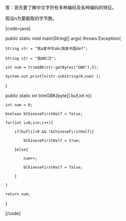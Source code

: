 答：首先要了解中文字符有多种编码及各种编码的特征。
假设n为要截取的字节数。
[code=java]
public static void main(String[] args) throws Exception{
	String str = "我a爱中华abc我爱中国def";
	String str = "我ABC汉";
	int num = trimGBK(str.getBytes("GBK"),5);
	System.out.println(str.substring(0,num) );
}

public static int  trimGBK(byte[] buf,int n){
	int num = 0;
	boolean bChineseFirstHalf = false;
	for(int i=0;i<n;i++){
		if(buf[i]<0 && !bChineseFirstHalf){
			bChineseFirstHalf = true;
		}else{
			num++;
			bChineseFirstHalf = false;				
		}
	}
	return num;
}
[/code]